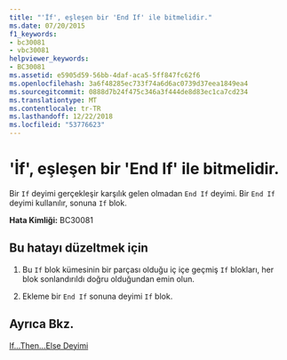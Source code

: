 ```yaml
---
title: "'İf', eşleşen bir 'End If' ile bitmelidir."
ms.date: 07/20/2015
f1_keywords:
- bc30081
- vbc30081
helpviewer_keywords:
- BC30081
ms.assetid: e5905d59-56bb-4daf-aca5-5ff847fc62f6
ms.openlocfilehash: 3a6f48285ec733f74a6d6ac0739d37eea1849ea4
ms.sourcegitcommit: 0888d7b24f475c346a3f444de8d83ec1ca7cd234
ms.translationtype: MT
ms.contentlocale: tr-TR
ms.lasthandoff: 12/22/2018
ms.locfileid: "53776623"
---
```

# <a name="if-must-end-with-a-matching-end-if"></a>'İf', eşleşen bir 'End If' ile bitmelidir.
Bir `If` deyimi gerçekleşir karşılık gelen olmadan `End If` deyimi. Bir `End If` deyimi kullanılır, sonuna `If` blok.  
  
 **Hata Kimliği:** BC30081  
  
## <a name="to-correct-this-error"></a>Bu hatayı düzeltmek için  
  
1.  Bu `If` blok kümesinin bir parçası olduğu iç içe geçmiş `If` blokları, her blok sonlandırıldı doğru olduğundan emin olun.  
  
2.  Ekleme bir `End If` sonuna deyimi `If` blok.  
  
## <a name="see-also"></a>Ayrıca Bkz.  
 [If...Then...Else Deyimi](../../visual-basic/language-reference/statements/if-then-else-statement.md)
